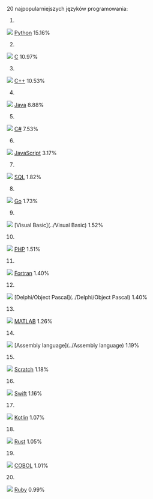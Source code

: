 20 najpopularniejszych języków programowania:

1.
![](https://www.tiobe.com/wp-content/themes/tiobe/tiobe-index/images/Python.png)
[Python](../Python)
15.16%

2.
![](https://www.tiobe.com/wp-content/themes/tiobe/tiobe-index/images/C.png)
[C](../C)
10.97%

3.
![](https://www.tiobe.com/wp-content/themes/tiobe/tiobe-index/images/C__.png)
[C++](../C++)
10.53%

4.
![](https://www.tiobe.com/wp-content/themes/tiobe/tiobe-index/images/Java.png)
[Java](../Java)
8.88%

5.
![](https://www.tiobe.com/wp-content/themes/tiobe/tiobe-index/images/C_.png)
[C#](../C#)
7.53%

6.
![](https://www.tiobe.com/wp-content/themes/tiobe/tiobe-index/images/JavaScript.png)
[JavaScript](../JavaScript)
3.17%

7.
![](https://www.tiobe.com/wp-content/themes/tiobe/tiobe-index/images/SQL.png)
[SQL](../SQL)
1.82%

8.
![](https://www.tiobe.com/wp-content/themes/tiobe/tiobe-index/images/Go.png)
[Go](../Go)
1.73%

9.
![](https://www.tiobe.com/wp-content/themes/tiobe/tiobe-index/images/Visual_Basic.png)
[Visual Basic](../Visual Basic)
1.52%

10.
![](https://www.tiobe.com/wp-content/themes/tiobe/tiobe-index/images/PHP.png)
[PHP](../PHP)
1.51%

11.
![](https://www.tiobe.com/wp-content/themes/tiobe/tiobe-index/images/Fortran.png)
[Fortran](../Fortran)
1.40%

12.
![](https://www.tiobe.com/wp-content/themes/tiobe/tiobe-index/images/Delphi_Object_Pascal.png)
[Delphi/Object Pascal](../Delphi/Object Pascal)
1.40%

13.
![](https://www.tiobe.com/wp-content/themes/tiobe/tiobe-index/images/MATLAB.png)
[MATLAB](../MATLAB)
1.26%

14.
![](https://www.tiobe.com/wp-content/themes/tiobe/tiobe-index/images/Assembly_language.png)
[Assembly language](../Assembly language)
1.19%

15.
![](https://www.tiobe.com/wp-content/themes/tiobe/tiobe-index/images/Scratch.png)
[Scratch](../Scratch)
1.18%

16.
![](https://www.tiobe.com/wp-content/themes/tiobe/tiobe-index/images/Swift.png)
[Swift](../Swift)
1.16%

17.
![](https://www.tiobe.com/wp-content/themes/tiobe/tiobe-index/images/Kotlin.png)
[Kotlin](../Kotlin)
1.07%

18.
![](https://www.tiobe.com/wp-content/themes/tiobe/tiobe-index/images/Rust.png)
[Rust](../Rust)
1.05%

19.
![](https://www.tiobe.com/wp-content/themes/tiobe/tiobe-index/images/COBOL.png)
[COBOL](../COBOL)
1.01%

20.
![](https://www.tiobe.com/wp-content/themes/tiobe/tiobe-index/images/Ruby.png)
[Ruby](../Ruby)
0.99%
